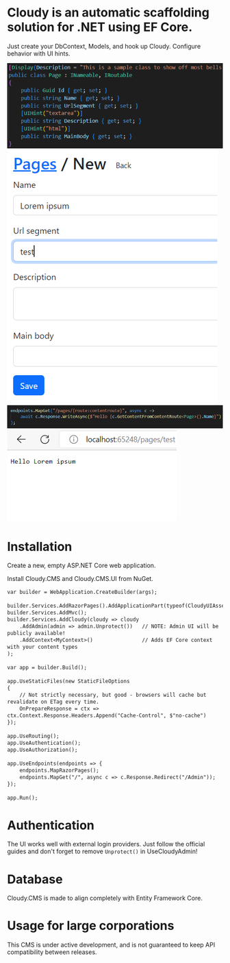 # Cloudy is an automatic scaffolding solution for .NET using EF Core.

Just create your DbContext, Models, and hook up Cloudy. Configure behavior with UI hints.

![Example of a standard EF Core model in C#](readme-images/model.png?raw=true)
![Screenshot of how Cloudy scaffolds previously mentioned model, showing URL segment that will be used for routing](readme-images/create-new.png?raw=true)
![Code demonstrating how to setup a route with Cloudy](readme-images/setup.png?raw=true)
![Screenshot of a browser routing a request to previously mentioned route](readme-images/routing.png?raw=true)


# Installation

Create a new, empty ASP.NET Core web application.

Install Cloudy.CMS and Cloudy.CMS.UI from NuGet.

```
var builder = WebApplication.CreateBuilder(args);

builder.Services.AddRazorPages().AddApplicationPart(typeof(CloudyUIAssemblyHandle).Assembly);
builder.Services.AddMvc();
builder.Services.AddCloudy(cloudy => cloudy
    .AddAdmin(admin => admin.Unprotect())   // NOTE: Admin UI will be publicly available!
    .AddContext<MyContext>()                // Adds EF Core context with your content types
);

var app = builder.Build();

app.UseStaticFiles(new StaticFileOptions
{
    // Not strictly necessary, but good - browsers will cache but revalidate on ETag every time.
    OnPrepareResponse = ctx => ctx.Context.Response.Headers.Append("Cache-Control", $"no-cache")
});

app.UseRouting();
app.UseAuthentication();
app.UseAuthorization();

app.UseEndpoints(endpoints => {
    endpoints.MapRazorPages();
    endpoints.MapGet("/", async c => c.Response.Redirect("/Admin"));
});

app.Run();
```

# Authentication

The UI works well with external login providers. Just follow the official guides and don't forget to remove `Unprotect()` in UseCloudyAdmin!

# Database

Cloudy.CMS is made to align completely with Entity Framework Core.

# Usage for large corporations

This CMS is under active development, and is not guaranteed to keep API compatibility between releases.